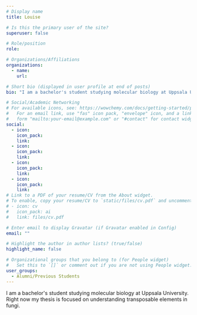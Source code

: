 ```yaml
---
# Display name
title: Louise

# Is this the primary user of the site?
superuser: false

# Role/position
role:

# Organizations/Affiliations
organizations:
  - name:
    url:

# Short bio (displayed in user profile at end of posts)
bio: "I am a bachelor's student studying molecular biology at Uppsala University. Right now my thesis is focused on understanding transposable elements in fungi."

# Social/Academic Networking
# For available icons, see: https://wowchemy.com/docs/getting-started/page-builder/#icons
#   For an email link, use "fas" icon pack, "envelope" icon, and a link in the
#   form "mailto:your-email@example.com" or "#contact" for contact widget.
social:
  - icon:
    icon_pack:
    link:
  - icon:
    icon_pack:
    link:
  - icon:
    icon_pack:
    link:
  - icon:
    icon_pack:
    link:
# Link to a PDF of your resume/CV from the About widget.
# To enable, copy your resume/CV to `static/files/cv.pdf` and uncomment the lines below.
# - icon: cv
#   icon_pack: ai
#   link: files/cv.pdf

# Enter email to display Gravatar (if Gravatar enabled in Config)
email: ""

# Highlight the author in author lists? (true/false)
highlight_name: false

# Organizational groups that you belong to (for People widget)
#   Set this to `[]` or comment out if you are not using People widget.
user_groups:
  - Alumni/Previous Students
---
```


<p vertical-align="baseline">
I am a bachelor's student studying molecular biology at Uppsala University. Right now my thesis is focused on understanding transposable elements in fungi.
</p>
